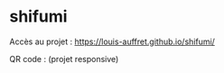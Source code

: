 # shifumi
Accès au projet :
https://louis-auffret.github.io/shifumi/

QR code : (projet responsive)
